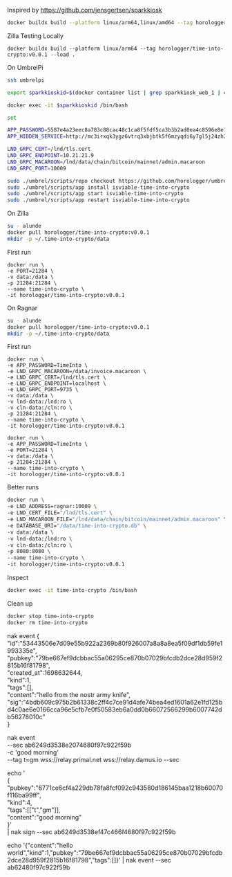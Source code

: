 Inspired by https://github.com/jensgertsen/sparkkiosk
```sh
docker buildx build --platform linux/arm64,linux/amd64 --tag horologger/time-into-crypto:v0.0.1 --output "type=registry" .
```
Zilla Testing Locally
```
docker buildx build --platform linux/arm64 --tag horologger/time-into-crypto:v0.0.1 --load .

```

On UmbrelPi
```sh
ssh umbrelpi

export sparkkioskid=$(docker container list | grep sparkkiosk_web_1 | cut -d ' ' -f 1)

docker exec -it $sparkkioskid /bin/bash

set

APP_PASSWORD=5587e4a23eec8a783c88cac48c1ca8f5fdf5ca3b3b2ad0ea4c8596e8e1c5f901
APP_HIDDEN_SERVICE=http://mc3irxqk3ygz6vtrq3xbjbtk5f6mzyqdi6y7gl5j24zh2ibjtdoeujqd.onion

LND_GRPC_CERT=/lnd/tls.cert
LND_GRPC_ENDPOINT=10.21.21.9
LND_GRPC_MACAROON=/lnd/data/chain/bitcoin/mainnet/admin.macaroon
LND_GRPC_PORT=10009

sudo ./umbrel/scripts/repo checkout https://github.com/horologger/umbrelappstore.git
sudo ./umbrel/scripts/app install isviable-time-into-crypto
sudo ./umbrel/scripts/app start isviable-time-into-crypto
sudo ./umbrel/scripts/app restart isviable-time-into-crypto

```
On Zilla
```sh
su - alunde
docker pull horologger/time-into-crypto:v0.0.1
mkdir -p ~/.time-into-crypto/data
```
First run
```
docker run \
-e PORT=21284 \
-v data:/data \
-p 21284:21284 \
--name time-into-crypto \
-it horologger/time-into-crypto:v0.0.1 
```

On Ragnar
```sh
su - alunde
docker pull horologger/time-into-crypto:v0.0.1
mkdir -p ~/.time-into-crypto/data
```
First run
```
docker run \
-e APP_PASSWORD=TimeInto \
-e LND_GRPC_MACAROON=/data/invoice.macaroon \
-e LND_GRPC_CERT=/lnd/tls.cert \
-e LND_GRPC_ENDPOINT=localhost \
-e LND_GRPC_PORT=9735 \
-v data:/data \
-v lnd-data:/lnd:ro \
-v cln-data:/cln:ro \
-p 21284:21284 \
--name time-into-crypto \
-it horologger/time-into-crypto:v0.0.1 

docker run \
-e APP_PASSWORD=TimeInto \
-e PORT=21284 \
-v data:/data \
-p 21284:21284 \
--name time-into-crypto \
-it horologger/time-into-crypto:v0.0.1 

```
Better runs
```sh
docker run \
-e LND_ADDRESS=ragnar:10009 \
-e LND_CERT_FILE="/lnd/tls.cert" \
-e LND_MACAROON_FILE="/lnd/data/chain/bitcoin/mainnet/admin.macaroon" \
-e DATABASE_URI="/data/time-into-crypto.db" \
-v data:/data \
-v lnd-data:/lnd:ro \
-v cln-data:/cln:ro \
-p 8080:8080 \
--name time-into-crypto \
-it horologger/time-into-crypto:v0.0.1 

```
Inspect
```sh
docker exec -it time-into-crypto /bin/bash
```
Clean up
```sh
docker stop time-into-crypto
docker rm time-into-crypto
```


nak event { \
"id":"53443506e7d09e55b922a2369b80f926007a8a8a8ea5f09df1db59fe1993335e", \
"pubkey":"79be667ef9dcbbac55a06295ce870b07029bfcdb2dce28d959f2815b16f81798", \
"created_at":1698632644, \
"kind":1, \
"tags":[], \
"content":"hello from the nostr army knife", \
"sig":"4bdb609c975b2b61338c2ff4c7ce91d4afe74bea4ed1601a62e1fd125bd4c0ae6e0166cca96e5cfb7e0f50583eb6a0dd0b66072566299b6007742db56278010c" \
}


nak event \
--sec ab6249d3538e2074680f97c922f59b \
-c 'good morning' \
--tag t=gm wss://relay.primal.net wss://relay.damus.io \--sec 

echo '\
{\
"pubkey":"6771ce6cf4a229db78fa8fcf092c943580d186145baa1218b60070f116ba99ff",\
"kind":4,\
"tags":[["t","gm"]],\
"content":"good morning"\
}'\
 | nak sign --sec ab6249d3538ef47c466f4680f97c922f59b

echo '{"content":"hello world","kind":1,"pubkey":"79be667ef9dcbbac55a06295ce870b07029bfcdb2dce28d959f2815b16f81798","tags":[]}' | nak event --sec ab62480f97c922f59b

